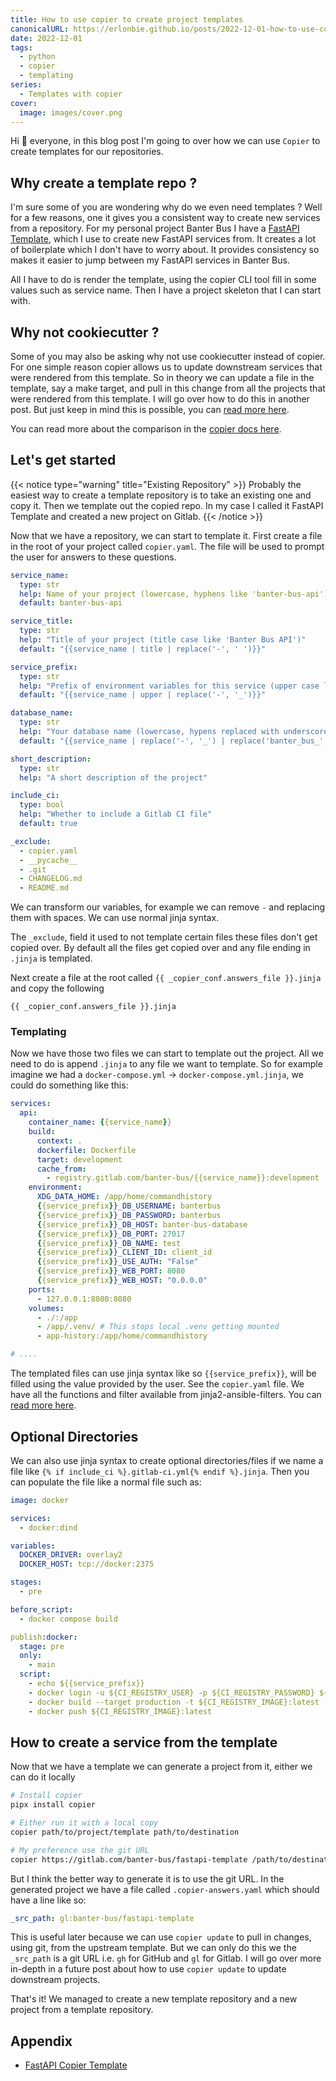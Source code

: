 ```yaml
---
title: How to use copier to create project templates
canonicalURL: https://erlonbie.github.io/posts/2022-12-01-how-to-use-copier-to-create-project-templates/
date: 2022-12-01
tags:
  - python
  - copier
  - templating
series:
  - Templates with copier
cover:
  image: images/cover.png
---
```


Hi :wave: everyone, in this blog post I'm going to over how we can use `Copier` to create templates for our repositories.

## Why create a template repo ?

I'm sure some of you are wondering why do we even need templates ? Well for a few reasons, one it gives you a consistent way to create
new services from a repository. For my personal project Banter Bus I have a [FastAPI Template](https://gitlab.com/banter-bus/fastapi-template),
which I use to create new FastAPI services from. It creates a lot of boilerplate which I don't have to worry about. It provides consistency
so makes it easier to jump between my FastAPI services in Banter Bus.

All I have to do is render the template, using the copier CLI tool fill in some values such as service name. Then I have a project
skeleton that I can start with.

## Why not cookiecutter ?

Some of you may also be asking why not use cookiecutter instead of copier. For one simple reason copier allows us to update
downstream services that were rendered from this template. So in theory we can update a file in the template, say a make target,
and pull in this change from all the projects that were rendered from this template. I will go over how to do this in another post.
But just keep in mind this is possible, you can [read more here](https://copier.readthedocs.io/en/stable/updating/).

You can read more about the comparison in the [copier docs here](https://copier.readthedocs.io/en/stable/comparisons/).

## Let's get started

{{< notice type="warning" title="Existing Repository" >}}
Probably the easiest way to create a template repository is to take an existing one and copy it.
Then we template out the copied repo. In my case I called it FastAPI Template and created a new
project on Gitlab.
{{< /notice >}}

Now that we have a repository, we can start to template it.
First create a file in the root of your project called `copier.yaml`. The file will be used to prompt the user for answers to these questions.

```yaml
service_name:
  type: str
  help: Name of your project (lowercase, hyphens like 'banter-bus-api')
  default: banter-bus-api

service_title:
  type: str
  help: "Title of your project (title case like 'Banter Bus API')"
  default: "{{service_name | title | replace('-', ' ')}}"

service_prefix:
  type: str
  help: "Prefix of environment variables for this service (upper case like 'BANTER_BUS_API')"
  default: "{{service_name | upper | replace('-', '_')}}"

database_name:
  type: str
  help: "Your database name (lowercase, hypens replaced with underscore and no banter-bus like 'api')"
  default: "{{service_name | replace('-', '_') | replace('banter_bus_', '')}}"

short_description:
  type: str
  help: "A short description of the project"

include_ci:
  type: bool
  help: "Whether to include a Gitlab CI file"
  default: true

_exclude:
  - copier.yaml
  - __pycache__
  - .git
  - CHANGELOG.md
  - README.md
```

We can transform our variables, for example we can remove `-` and replacing them with spaces. We can use normal jinja syntax.

The `_exclude`, field it used to not template certain files these files don't get copied over.
By default all the files get copied over and any file ending in `.jinja` is templated.

Next create a file at the root called `{{ _copier_conf.answers_file }}.jinja` and copy the following

```jinja
{{ _copier_conf.answers_file }}.jinja
```

### Templating

Now we have those two files we can start to template out the project. All we need to do is append `.jinja` to any file we want to template.
So for example imagine we had a `docker-compose.yml` -> `docker-compose.yml.jinja`, we could do something like this:

```yaml
services:
  api:
    container_name: {{service_name}}
    build:
      context: .
      dockerfile: Dockerfile
      target: development
      cache_from:
        - registry.gitlab.com/banter-bus/{{service_name}}:development
    environment:
      XDG_DATA_HOME: /app/home/commandhistory
      {{service_prefix}}_DB_USERNAME: banterbus
      {{service_prefix}}_DB_PASSWORD: banterbus
      {{service_prefix}}_DB_HOST: banter-bus-database
      {{service_prefix}}_DB_PORT: 27017
      {{service_prefix}}_DB_NAME: test
      {{service_prefix}}_CLIENT_ID: client_id
      {{service_prefix}}_USE_AUTH: "False"
      {{service_prefix}}_WEB_PORT: 8080
      {{service_prefix}}_WEB_HOST: "0.0.0.0"
    ports:
      - 127.0.0.1:8080:8080
    volumes:
      - ./:/app
      - /app/.venv/ # This stops local .venv getting mounted
      - app-history:/app/home/commandhistory

# ....
```

The templated files can use jinja syntax like so `{{service_prefix}}`, will be filled using the value provided by the user.
See the `copier.yaml` file. We have all the functions and filter available from jinja2-ansible-filters. You can [read more here](https://copier.readthedocs.io/en/stable/creating/#template-helpers).


## Optional Directories

We can also use jinja syntax to create optional directories/files if we name a file like `{% if include_ci %}.gitlab-ci.yml{% endif %}.jinja`.
Then you can populate the file like a normal file such as:

```yaml
image: docker

services:
  - docker:dind

variables:
  DOCKER_DRIVER: overlay2
  DOCKER_HOST: tcp://docker:2375

stages:
  - pre

before_script:
  - docker compose build

publish:docker:
  stage: pre
  only:
    - main
  script:
    - echo ${{service_prefix}}
    - docker login -u ${CI_REGISTRY_USER} -p ${CI_REGISTRY_PASSWORD} ${CI_REGISTRY}
    - docker build --target production -t ${CI_REGISTRY_IMAGE}:latest .
    - docker push ${CI_REGISTRY_IMAGE}:latest
```

## How to create a service from the template

Now that we have a template we can generate a project from it, either we can do it locally

```bash
# Install copier
pipx install copier

# Either run it with a local copy
copier path/to/project/template path/to/destination

# My preference use the git URL
copier https://gitlab.com/banter-bus/fastapi-template /path/to/destination
```

But I think the better way to generate it is to use the git URL. In the generated project we have a file
called `.copier-answers.yaml` which should have a line like so:

```yml
_src_path: gl:banter-bus/fastapi-template
```

This is useful later because we can use `copier update` to pull in changes, using git, from the upstream template.
But we can only do this we the `_src_path` is a git URL i.e. `gh` for GitHub and `gl` for Gitlab. I will go over more in-depth
in a future post about how to use `copier update` to update downstream projects.

That's it! We managed to create a new template repository and a new project from a template repository.

## Appendix

- [FastAPI Copier Template](https://gitlab.com/banter-bus/fastapi-template)
